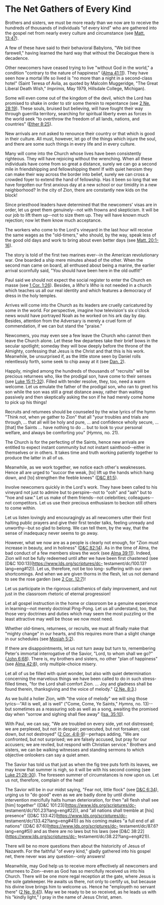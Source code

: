 # The Net Gathers of Every Kind

Brothers and sisters, we must be more ready than we now are to receive the
hundreds of thousands of individuals "of every kind" who are gathered into the
gospel net from nearly every culture and circumstance (see [Matt.
13:47](https://www.lds.org/scriptures/nt/matt/13.47?lang=eng#46)).

A few of these have said to their behavioral Babylons, "We bid thee farewell,"
having learned the hard way that without the Decalogue there is decadence.

Other newcomers have ceased trying to live "without God in the world," a
condition "contrary to the nature of happiness" ([Alma
41:11](https://www.lds.org/scriptures/bofm/alma/41.11?lang=eng#10)). They have
seen how a mortal life so lived is "no more than a night in a second-class
hotel" (Saint Teresa of Avila, as quoted by Malcolm Muggeridge, "The Great
Liberal Death Wish," _Imprimis,_ May 1979, Hillsdale College, Michigan).

Some will even come out of the kingdom of the devil, which the Lord has
promised to shake in order to stir some therein to repentance (see [2 Ne.
28:19](https://www.lds.org/scriptures/bofm/2-ne/28.19?lang=eng#18)). These
souls, bruised but believing, will have fought their way through guerrilla
territory, searching for spiritual liberty even as forces in the world seek
"to overthrow the freedom of all lands, nations, and countries" ([Ether
8:25](https://www.lds.org/scriptures/bofm/ether/8.25?lang=eng#24)).

New arrivals are not asked to renounce their country or that which is good in
their culture. All must, however, let go of the things which injure the soul,
and there are some such things in every life and in every culture.

Many will come into the Church whose lives have been consistently righteous.
They will have rejoicing without the wrenching. When all these individuals
have come from so great a distance, surely we can go a second mile in
friendshipping and fellowshipping them! If with quiet heroism they can make
their way across the border into belief, surely we can cross a crowded foyer
to extend the hand of fellowship. Has it been so long that we have forgotten
our first anxious day at a new school or our timidity in a new neighborhood?
In the city of Zion, there are constantly new kids on the block!

Since priesthood leaders have determined that the newcomers' visas are in
order, let us greet them genuinely--not with frowns and skepticism. It will be
our job to lift them up--not to size them up. They will have known much
rejection; now let them know much acceptance.

The workers who come to the Lord's vineyard in the last hour will receive the
same wages as the "old-timers," who should, by the way, speak less of the good
old days and work to bring about even better days (see [Matt.
20:1-16](https://www.lds.org/scriptures/nt/matt/20.1-16?lang=eng#0)).

The story is told of the first two marines ever--in the American revolutionary
war. One boarded a ship mere minutes ahead of the other. When the second man
came on board, all enthused about being a marine, the earlier arrival
scornfully said, "You should have been here in the old outfit!"

Paul said we should not expect the social register to enter the Church en
masse (see [1 Cor.
1:26](https://www.lds.org/scriptures/nt/1-cor/1.26?lang=eng#25)). Besides, a
_Who's Who_ is not needed in a church which teaches us all our real identity
and which features a democracy of dress in the holy temples.

Arrives will come into the Church as its leaders are cruelly caricatured by
some in the world. For perspective, imagine how television's six o'clock news
would have portrayed Noah as he worked on his ark day by day. Besides,
attention from the Adversary is merely a cruel form of commendation, if we can
but stand the "praise."

Newcomers, you may even see a few leave the Church who cannot then leave the
Church alone. Let these few departees take their brief bows in the secular
spotlight; someday they will bow deeply before the throne of the Almighty,
confessing that Jesus is the Christ and that this is his work. Meanwhile, be
unsurprised if, as the little stone seen by Daniel rolls relentlessly forth,
some seek to chip away at it (see [Dan.
2](https://www.lds.org/scriptures/ot/dan/2.title?lang=eng)).

Happily, mingled among the hundreds of thousands of "recruits" will be
precious returnees who, like the prodigal son, have come to their senses (see
[Luke 15:11-32](https://www.lds.org/scriptures/nt/luke/15.11-32?lang=eng#10)).
Filled with tender resolve, they, too, need a warm welcome. Let us emulate the
father of the prodigal son, who ran to greet his son while the son was still a
great distance away, rather than waiting passively and then skeptically asking
the son if he had merely come home to pick up his things!

Recruits and returnees should be counseled by the wise lyrics of the hymn
"Think not, when ye gather to Zion" that all "your troubles and trials are
through, ... that all will be holy and pure, ... and confidence wholly secure, ...
[that] the Saints ... have nothing to do ... but to look to your personal welfare,
and always be comforting you" (_Hymns,_ no. 21).

The Church is for the perfecting of the Saints, hence new arrivals are
entitled to expect instant community but not instant sainthood--either in
themselves or in others. It takes time and truth working patiently together to
produce the latter in all of us.

Meanwhile, as we work together, we notice each other's weaknesses. Hence all
are urged to "succor the weak, [to] lift up the hands which hang down, and
[to] strengthen the feeble knees" ([D&amp;C
81:5](https://www.lds.org/scriptures/dc-testament/dc/81.5?lang=eng#4)).

Involve newcomers quickly in the Lord's work. They have been called to his
vineyard not just to admire but to perspire--not to "ooh" and "aah" but to
"hoe and saw." Let us make of them friends--not celebrities; colleagues--not
competitors. Let us use their precious enthusiasm to beckon still others to
come within.

Let us listen lovingly and encouragingly as all newcomers utter their first
halting public prayers and give their first tender talks, feeling unready and
unworthy--but so glad to belong. We can tell them, by the way, that the sense
of inadequacy never seems to go away.

However, what we now are as a people is clearly not enough, for "Zion must
increase in beauty, and in holiness" ([D&amp;C
82:14](https://www.lds.org/scriptures/dc-testament/dc/82.14?lang=eng#13)). As
in the time of Alma, the bad conduct of a few members slows the work (see
[Alma 39:11](https://www.lds.org/scriptures/bofm/alma/39.11?lang=eng#10)).
Indeed, Zion will not be fully redeemed until after we have been first
chastened (see [D&amp;C 100:13](https://www.lds.org/scriptures/dc-
testament/dc/100.13?lang=eng#12)). Let us, therefore, not be too long-
suffering with our own shortcomings. And when we are given thorns in the
flesh, let us not demand to see the rose garden (see [2 Cor.
12:7](https://www.lds.org/scriptures/nt/2-cor/12.7?lang=eng#6))!

Let us participate in the rigorous calisthenics of daily improvement, and not
just in the classroom rhetoric of eternal progression!

Let all gospel instruction in the home or classroom be a genuine experience in
learning--not merely doctrinal Ping-Pong. Let us all understand, too, that
those very doctrines and duties which may seem the most puzzling or the least
attractive may well be those we now most need.

Whether old-timers, returnees, or recruits, we must all finally make that
"mighty change" in our hearts, and this requires more than a slight change in
our schedules (see [Mosiah
5:2](https://www.lds.org/scriptures/bofm/mosiah/5.2?lang=eng#1)).

If there are disappointments, let us not turn away but turn to, remembering
Peter's immortal interrogative of the Savior, "Lord, to whom shall we go?"
([John 6:68](https://www.lds.org/scriptures/nt/john/6.68?lang=eng#67)). There
is, my brothers and sisters, no other "plan of happiness" (see [Alma
42:8](https://www.lds.org/scriptures/bofm/alma/42.8?lang=eng#7)), only
multiple-choice misery.

Let all of us be filled with quiet wonder, but also with quiet determination
concerning the marvelous things we have been called to do in such stress-
filled times, "for the Lord shall comfort Zion. ... Joy and gladness shall be
found therein, thanksgiving and the voice of melody." ([2 Ne.
8:3](https://www.lds.org/scriptures/bofm/2-ne/8.3?lang=eng#2).)

As we build a holier Zion, with "the voice of melody" we will sing those
lyrics--"All is well, all is well" ("Come, Come, Ye Saints," _Hymns,_ no.
13)--but sometimes as a reassuring sob as well as a song, awaiting the
promised day when "sorrow and sighing shall flee away" ([Isa.
35:10](https://www.lds.org/scriptures/ot/isa/35.10?lang=eng#9)).

With Paul, we can say, "We are troubled on every side, yet not distressed; we
are perplexed, but not in despair; persecuted, but not forsaken; cast down,
but not destroyed" ([2 Cor.
4:8-9](https://www.lds.org/scriptures/nt/2-cor/4.8-9?lang=eng#7))--perhaps
adding, "We are confronted, but not surprised; we are falsely accused, but
pray for our accusers; we are reviled, but respond with Christian service."
Brothers and sisters, we can be walking witnesses and standing sermons to
which objective onlookers can say a quiet amen.

The Savior has told us that just as when the fig tree puts forth its leaves,
we may know that summer is nigh, so it will be with his second coming (see
[Luke 21:28-30](https://www.lds.org/scriptures/nt/luke/21.28-30?lang=eng#27)).
The foreseen summer of circumstances is now upon us. Let us not, therefore,
complain of the heat!

The Savior will be in our midst saying, "Fear not, little flock" (see [D&amp;C
6:34](https://www.lds.org/scriptures/dc-testament/dc/6.34?lang=eng#33)),
urging us to "do good" even as we are badly done by until divine intervention
mercifully halts human deterioration, for then "all flesh shall see [him]
together" ([D&amp;C 101:23](https://www.lds.org/scriptures/dc-
testament/dc/101.23?lang=eng#22)), and "all nations shall tremble at [his]
presence" ([D&amp;C 133:42](https://www.lds.org/scriptures/dc-
testament/dc/133.42?lang=eng#41)) as his coming makes "a full end of all
nations" ([D&amp;C 87:6](https://www.lds.org/scriptures/dc-
testament/dc/87.6?lang=eng#5)) and as there are no laws but his laws (see
[D&amp;C 38:22](https://www.lds.org/scriptures/dc-
testament/dc/38.22?lang=eng#21)).

There will be no more questions then about the historicity of Jesus of
Nazareth. For the faithful "of every kind," gladly gathered into his gospel
net, there never was any question--only answers!

Meanwhile, may God help us to receive more effectively all newcomers and
returnees to Zion--even as God has so mercifully received us into his Church.
There will be one more regal reception at the gate, where Jesus is the sole
gatekeeper. He awaits us there, not only to certify us, but because his divine
love brings him to welcome us. Hence he "employeth no servant there" ([2 Ne.
9:41](https://www.lds.org/scriptures/bofm/2-ne/9.41?lang=eng#40)). May we be
ready to be so received, as he leads us with his "kindly light," I pray in the
name of Jesus Christ, amen.

